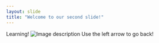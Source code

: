 ```yaml
---
layout: slide
title: "Welcome to our second slide!"
---
```

Learning! 
![Image description](https://scontent-lax3-1.xx.fbcdn.net/v/t1.15752-0/p480x480/103417454_548786232463552_7646754410715051281_n.jpg?_nc_cat=105&_nc_sid=b96e70&_nc_ohc=VkgjcjgtWtMAX_c7f_q&_nc_ht=scontent-lax3-1.xx&_nc_tp=6&oh=8a4aa771d5ae6d23576303bf83d71b1e&oe=5F04C6E2)
Use the left arrow to go back!